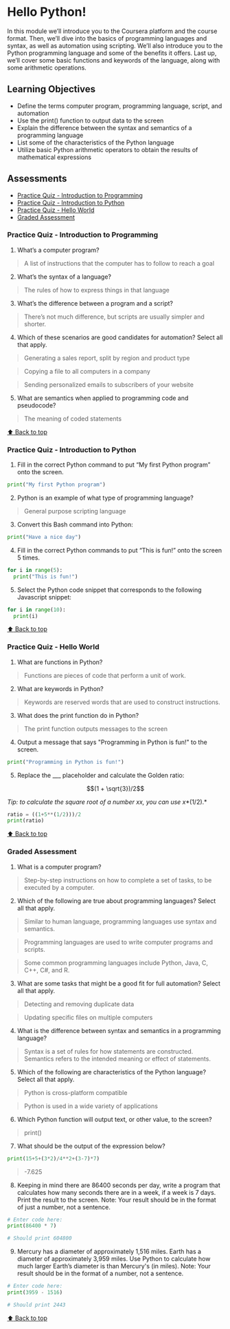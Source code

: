 # Hello Python!

In this module we’ll introduce you to the Coursera platform and the course format. Then, we’ll dive into the basics of programming languages and syntax, as well as automation using scripting. We’ll also introduce you to the Python programming language and some of the benefits it offers. Last up, we’ll cover some basic functions and keywords of the language, along with some arithmetic operations.

## Learning Objectives
- Define the terms computer program, programming language, script, and automation
- Use the print() function to output data to the screen
- Explain the difference between the syntax and semantics of a programming language
- List some of the characteristics of the Python language
- Utilize basic Python arithmetic operators to obtain the results of mathematical expressions


## Assessments

- [Practice Quiz - Introduction to Programming](###Practice-Quiz---Introduction-to-Programming)
- [Practice Quiz - Introduction to Python](#Practice-Quiz---Introduction-to-Python)
- [Practice Quiz - Hello World](#Practice-Quiz---Hello-World)
- [Graded Assessment](#Graded-Assessment)



### Practice Quiz - Introduction to Programming

1. What’s a computer program?


> A list of instructions that the computer has to follow to reach a goal

2. What’s the syntax of a language?

> The rules of how to express things in that language

3. What’s the difference between a program and a script?


> There’s not much difference, but scripts are usually simpler and shorter.

4. Which of these scenarios are good candidates for automation? Select all that apply.


> Generating a sales report, split by region and product type

> Copying a file to all computers in a company

> Sending personalized emails to subscribers of your website

5. What are semantics when applied to programming code and pseudocode?

> The meaning of coded statements

[ :arrow_up: Back to top](#Hello-Python)

### Practice Quiz - Introduction to Python

1. Fill in the correct Python command to put “My first Python program” onto the screen.

```python
print("My first Python program")
```

2. Python is an example of what type of programming language?

>  General purpose scripting language 

3. Convert this Bash command into Python:

```python
print("Have a nice day")
```

4. Fill in the correct Python commands to put “This is fun!” onto the screen 5 times. 

```python
for i in range(5):
  print("This is fun!")
```
5. Select the Python code snippet that corresponds to the following Javascript snippet:

```python
for i in range(10):
  print(i)
```
[ :arrow_up: Back to top](#Hello-Python)

### Practice Quiz - Hello World

1. What are functions in Python?

> Functions are pieces of code that perform a unit of work.

2. What are keywords in Python?

> Keywords are reserved words that are used to construct instructions.

3. What does the print function do in Python?

> The print function outputs messages to the screen

4. Output a message that says "Programming in Python is fun!" to the screen.

```python
print("Programming in Python is fun!")
```

5. Replace the ___ placeholder and calculate the Golden ratio: 

```math
(1 + \sqrt{3})/2
```

*Tip: to calculate the square root of a number xx, you can use x**(1/2).*

```python
ratio = ((1+5**(1/2)))/2
print(ratio)
```
[ :arrow_up: Back to top](#Hello-Python)

### Graded Assessment

1. What is a computer program?

> Step-by-step instructions on how to complete a set of tasks, to be executed by a computer.

2. Which of the following are true about programming languages? Select all that apply.

> Similar to human language, programming languages use syntax and semantics.

> Programming languages are used to write computer programs and scripts.

> Some common programming languages include Python, Java, C, C++, C#, and R.

3. What are some tasks that might be a good fit for full automation? Select all that apply.

> Detecting and removing duplicate data

> Updating specific files on multiple computers

4. What is the difference between syntax and semantics in a programming language?

> Syntax is a set of rules for how statements are constructed. Semantics refers to the intended meaning or effect of statements. 

5. Which of the following are characteristics of the Python language? Select all that apply.

> Python is cross-platform compatible

> Python is used in a wide variety of applications

6. Which Python function will output text, or other value, to the screen?

> print()

7. What should be the output of the expression below? 

```python
print(15+5+(3*2)/4**2+(3-7)*7)
```
> -7.625

8. Keeping in mind there are 86400 seconds per day, write a program that calculates how many seconds there are in a week, if a week is 7 days.  Print the result to the screen. Note: Your result should be in the format of just a number, not a sentence.

```python
# Enter code here:
print(86400 * 7)

# Should print 604800
```

9. Mercury has a diameter of approximately 1,516 miles.  Earth has a diameter of approximately 3,959 miles.  Use Python to calculate how much larger Earth’s diameter is than Mercury's (in miles). Note: Your result should be in the format of a number, not a sentence.

```python
# Enter code here:
print(3959 - 1516)

# Should print 2443
```
[ :arrow_up: Back to top](#Hello-Python)